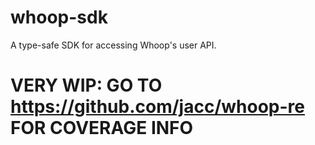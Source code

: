 # whoop-sdk

A type-safe SDK for accessing Whoop's user API.

# VERY WIP: GO TO https://github.com/jacc/whoop-re FOR COVERAGE INFO
